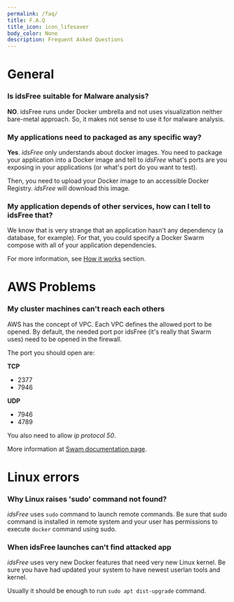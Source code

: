 ```yaml
---
permalink: /faq/
title: F.A.Q  
title_icon: icon_lifesaver
body_color: None
description: Frequent Asked Questions
---
```


General
=======

<h3 class="question"><i class="fa fa-question-circle"></i> Is idsFree suitable for Malware analysis?</h3>

**NO**. idsFree runs under Docker umbrella and not uses visualization neither bare-metal approach. So, it makes not sense to use it for malware analysis.  

<h3 class="question"><i class="fa fa-question-circle"></i> My applications need to packaged as any specific way?</h3>

**Yes**. *idsFree* only understands about docker images. You need to package your application into a Docker image and tell to *idsFree* what's ports are you exposing in your applications (or what's port do you want to test).

Then, you need to upload your Docker image to an accessible Docker Registry. *idsFree* will download this image.
 
<h3 class="question"><i class="fa fa-question-circle"></i> My application depends of other services, how can I tell to idsFree that?</h3>

We know that is very strange that an application hasn't any dependency (a database, for example). For that, you could specify a Docker Swarm compose with all of your application dependencies.

For more information, see [How it works](/howitworks/) section.

AWS Problems
============

<h3 class="question"><i class="fa fa-question-circle"></i> My cluster machines can't reach each others</h3>

AWS has the concept of VPC. Each VPC defines the allowed port to be opened. By default, the needed port por idsFree (it's really that Swarm uses) need to be opened in the firewall.
    
The port you should open are:

**TCP**

- 2377
- 7946

**UDP**

- 7946
- 4789

You also need to allow *ip protocol 50*. 

More information at [Swam documentation page](https://docs.docker.com/engine/swarm/swarm-tutorial/#open-protocols-and-ports-between-the-hosts).

Linux errors
============

<h3 class="question"><i class="fa fa-question-circle"></i> Why Linux raises 'sudo' command not found?</h3>

*idsFree* uses `sudo` command to launch remote commands. Be sure that sudo command is installed in remote system and your user has permissions to execute `docker` command using sudo.

<h3 class="question"><i class="fa fa-question-circle"></i> When idsFree launches can't find attacked app</h3>

*idsFree* uses very new Docker features that need very new Linux kernel. Be sure you have had updated your system to have newest userlan tools and kernel.  

Usually it should be enough to run `sudo apt dist-upgrade` command.

